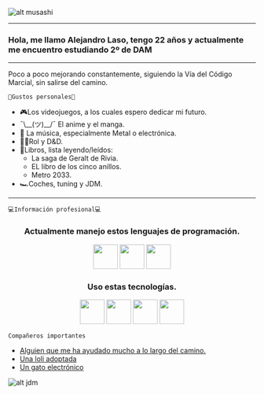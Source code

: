 <!--
**alexlaso/alexlaso** is a ✨ _special_ ✨ repository because its `README.md` (this file) appears on your GitHub profile.

Here are some ideas to get you started:

- 🔭 I’m currently working on ...
- 🌱 I’m currently learning ...
- 👯 I’m looking to collaborate on ...
- 🤔 I’m looking for help with ...
- 💬 Ask me about ...
- 📫 How to reach me: ...
- 😄 Pronouns: ...
- ⚡ Fun fact: ...
-->
<!-- Apartado para empezar con un gif y un saludo-->

![alt musashi](https://c.tenor.com/q1pTbvTBF5YAAAAd/vagabond_gif_1.gif)

---
### Hola, me llamo Alejandro Laso, tengo 22 años y actualmente me encuentro estudiando 2º de DAM  
---
<!-- Introducción simple -->
Poco a poco mejorando constantemente, siguiendo la Vía del Código Marcial, sin salirse del camino.<br/>

<!-- Información personal -->
    🖤Gustos personales🖤
- 🎮Los videojuegos, a los cuales espero dedicar mi futuro.
- ¯\\_\_(ツ)__/¯ El anime y el manga.
- 🤘 La música, especialmente Metal o electrónica.
- 🧙‍♂️Rol y D&D.
- 📕Libros, lista leyendo/leídos:
    - La saga de Geralt de Rivia.
    - EL libro de los cinco anillos.
    - Metro 2033.
- 🏎Coches, tuning y JDM.
---

<!-- Información referida a mi profesión -->
    💻Información profesional💻
<h3 align="center">Actualmente manejo estos lenguajes de programación.</h3>
<p align="center">
<img src="https://cdn-icons-png.flaticon.com/512/226/226777.png" height="50" />
<img src="https://1000marcas.net/wp-content/uploads/2021/02/CSS-Logo.png" height="50"/>
<img src="https://upload.wikimedia.org/wikipedia/commons/thumb/c/c3/Python-logo-notext.svg/1024px-Python-logo-notext.svg.png" height="50"/>
</p>

<h3 align="center">Uso estas tecnologías.</h3>
<p align="center">
<img src="https://upload.wikimedia.org/wikipedia/commons/thumb/9/9c/IntelliJ_IDEA_Icon.svg/2048px-IntelliJ_IDEA_Icon.svg.png" height="50"/>
<img src="https://upload.wikimedia.org/wikipedia/commons/thumb/9/9a/Visual_Studio_Code_1.35_icon.svg/2048px-Visual_Studio_Code_1.35_icon.svg.png" height="50"/>
<img src="https://cdn-icons-png.flaticon.com/512/25/25231.png" height="50"/>
<img src="https://logos-marcas.com/wp-content/uploads/2020/12/Discord-Logo.png" height="50"/>
</p>

    Compañeros importantes
- [Alguien que me ha ayudado mucho a lo largo del camino.](https://github.com/Mario999X)
- [Una loli adoptada](https://github.com/Idliketobealoli)
- [Un gato electrónico](https://github.com/enekor)

![alt jdm](https://i.pinimg.com/originals/74/8c/7d/748c7d0dd14909493f922bc2caa22f17.gif)
